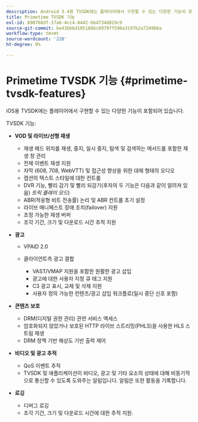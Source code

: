 ```yaml
---
description: Android 3.4용 TVSDK에는 플레이어에서 구현할 수 있는 다양한 기능이 포함되어 있습니다.
title: Primetime TVSDK 기능
exl-id: 890768df-17a6-4cc4-8442-6b4734d819c9
source-git-commit: be43bbbd1051886c8979ff590a3197b2a7249b6a
workflow-type: tm+mt
source-wordcount: '228'
ht-degree: 0%

---
```


# Primetime TVSDK 기능 {#primetime-tvsdk-features}

iOS용 TVSDK에는 플레이어에서 구현할 수 있는 다양한 기능이 포함되어 있습니다.

TVSDK 기능:

* **VOD 및 라이브/선형 재생**

   * 재생 헤드 위치를 재생, 중지, 일시 중지, 탐색 및 검색하는 메서드를 포함한 재생 창 관리
   * 전체 이벤트 재생 지원
   * 자막 (608, 708, WebVTT) 및 접근성 향상을 위한 대체 형태의 오디오
   * 캡션의 텍스트 스타일에 대한 컨트롤
   * DVR 기능, 빨리 감기 및 빨리 되감기(후자의 두 기능은 다음과 같이 알려져 있음) *트릭 플레이 모드*)
   * ABR(적응형 비트 전송률) 논리 및 ABR 컨트롤 초기 설정
   * 라이브 매니페스트 장애 조치(failover) 지원
   * 조정 가능한 재생 버퍼
   * 조각 기간, 크기 및 다운로드 시간 추적 지원

* **광고**

   * VPAID 2.0
   * 클라이언트측 광고 결합

      * VAST/VMAP 지원을 포함한 원활한 광고 삽입
      * 광고에 대한 사용자 지정 큐 태그 지원
      * C3 광고 표시, 교체 및 삭제 지원
      * 사용자 정의 가능한 컨텐츠/광고 삽입 워크플로(일시 중단 신호 포함)

* **콘텐츠 보호**

   * DRM(디지털 권한 관리) 관련 서비스 액세스
   * 암호화되지 않았거나 보호된 HTTP 라이브 스트리밍(PHLS)을 사용한 HLS 스트림 재생
   * DRM 정책 기반 해상도 기반 출력 제어

* **비디오 및 광고 추적**

   * QoS 이벤트 추적
   * TVSDK 및 애플리케이션이 비디오, 광고 및 기타 요소의 상태에 대해 비동기적으로 통신할 수 있도록 도와주는 알림입니다. 알림은 또한 활동을 기록합니다.

* **로깅**

   * 디버그 로깅
   * 조각 기간, 크기 및 다운로드 시간에 대한 추적 지원.
